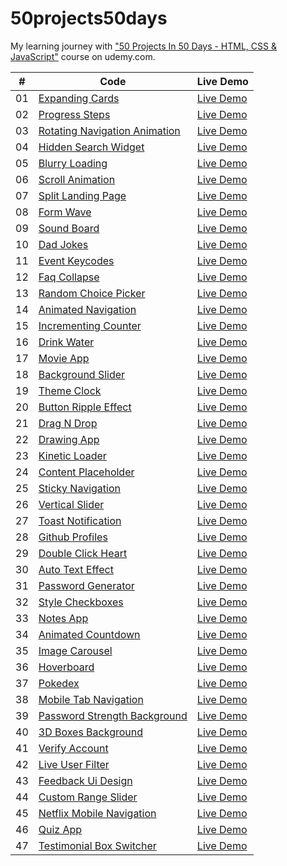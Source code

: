 # 50projects50days

My learning journey with ["50 Projects In 50 Days - HTML, CSS & JavaScript"](https://www.udemy.com/course/50-projects-50-days/) course on udemy.com.

|  #  | Code                                                                                                                         | Live Demo                                                         |
| :-: | ---------------------------------------------------------------------------------------------------------------------------- | ----------------------------------------------------------------- |
| 01  | [Expanding Cards](https://github.com/bayramhayri/50projects50days/tree/master/01-expanding-cards/)                           | [Live Demo](https://eager-lalande-b4a1d1.netlify.app/)            |
| 02  | [Progress Steps](https://github.com/bayramhayri/50projects50days/tree/master/02-progress-steps/)                             | [Live Demo](https://lucid-kilby-ff041d.netlify.app/)              |
| 03  | [Rotating Navigation Animation](https://github.com/bayramhayri/50projects50days/tree/master/03-rotating-navigation/)         | [Live Demo](https://quirky-montalcini-0458a3.netlify.app/)        |
| 04  | [Hidden Search Widget](https://github.com/bayramhayri/50projects50days/tree/master/04-hidden-search/)                        | [Live Demo](https://dreamy-goldberg-4112b5.netlify.app/)          |
| 05  | [Blurry Loading](https://github.com/bayramhayri/50projects50days/tree/master/05-blurry-loading)                              | [Live Demo](https://adoring-leavitt-b5120b.netlify.app/)          |
| 06  | [Scroll Animation](https://github.com/bayramhayri/50projects50days/tree/master/06-scroll-animation/)                         | [Live Demo](https://tender-golick-795b56.netlify.app/)            |
| 07  | [Split Landing Page](https://github.com/bayramhayri/50projects50days/tree/master/07-split-landing-page/)                     | [Live Demo](https://friendly-meitner-956f5b.netlify.app/)         |
| 08  | [Form Wave](https://github.com/bayramhayri/50projects50days/tree/master/08-form-wave-animation/)                             | [Live Demo](https://xenodochial-bartik-dcdcb6.netlify.app/)       |
| 09  | [Sound Board](https://github.com/bayramhayri/50projects50days/tree/master/09-sound-board/)                                   | [Live Demo](https://eager-turing-3f2596.netlify.app/)             |
| 10  | [Dad Jokes](https://github.com/bayramhayri/50projects50days/tree/master/10-dad-jokes/)                                       | [Live Demo](https://trusting-jepsen-74df39.netlify.app/)          |
| 11  | [Event Keycodes](https://github.com/bayramhayri/50projects50days/tree/master/11-event-keycodes/)                             | [Live Demo](https://dreamy-pare-5f7d30.netlify.app/)              |
| 12  | [Faq Collapse](https://github.com/bayramhayri/50projects50days/tree/master/12-faq-collapse/)                                 | [Live Demo](https://confident-clarke-9d121b.netlify.app/)         |
| 13  | [Random Choice Picker](https://github.com/bayramhayri/50projects50days/tree/master/13-random-choice-picker/)                 | [Live Demo](https://cocky-swartz-58cb70.netlify.app/)             |
| 14  | [Animated Navigation](https://github.com/bayramhayri/50projects50days/tree/master/14-animated-navigation/)                   | [Live Demo](https://jovial-carson-16ac5e.netlify.app/)            |
| 15  | [Incrementing Counter](https://github.com/bayramhayri/50projects50days/tree/master/15-increment-counter/)                    | [Live Demo](https://gracious-hermann-2b1c19.netlify.app/)         |
| 16  | [Drink Water](https://github.com/bayramhayri/50projects50days/tree/master/16-drink-water/)                                   | [Live Demo](https://frosty-franklin-b80711.netlify.app/)          |
| 17  | [Movie App](https://github.com/bayramhayri/50projects50days/tree/master/17-movie-app/)                                       | [Live Demo](https://suspicious-albattani-3d4fc3.netlify.app/)     |
| 18  | [Background Slider](https://github.com/bayramhayri/50projects50days/tree/master/18-background-slider/)                       | [Live Demo](https://vigorous-lamarr-2890f7.netlify.app/)          |
| 19  | [Theme Clock](https://github.com/bayramhayri/50projects50days/tree/master/19-theme-clock/)                                   | [Live Demo](https://blissful-kowalevski-fdaa6d.netlify.app/)      |
| 20  | [Button Ripple Effect](https://github.com/bayramhayri/50projects50days/tree/master/20-button-ripple-effect/)                 | [Live Demo](https://naughty-hoover-4e6361.netlify.app/)           |
| 21  | [Drag N Drop](https://github.com/bayramhayri/50projects50days/tree/master/21-drag-n-drop/)                                   | [Live Demo](https://romantic-carson-8a497c.netlify.app/)          |
| 22  | [Drawing App](https://github.com/bayramhayri/50projects50days/tree/master/22-drawing-app/)                                   | [Live Demo](https://stoic-jones-013c35.netlify.app/)              |
| 23  | [Kinetic Loader](https://github.com/bayramhayri/50projects50days/tree/master/23-kinetic-loader/)                             | [Live Demo](https://fervent-swirles-91c9c2.netlify.app/)          |
| 24  | [Content Placeholder](https://github.com/bayramhayri/50projects50days/tree/master/24-content-placeholder/)                   | [Live Demo](https://confident-lichterman-7a635e.netlify.app/)     |
| 25  | [Sticky Navigation](https://github.com/bayramhayri/50projects50days/tree/master/25-sticky-navigation/)                       | [Live Demo](https://awesome-ride-a695b6.netlify.app/)             |
| 26  | [Vertical Slider](https://github.com/bayramhayri/50projects50days/tree/master/26-vertical-slider/)                           | [Live Demo](https://musing-booth-ac828f.netlify.app/)             |
| 27  | [Toast Notification](https://github.com/bayramhayri/50projects50days/tree/master/27-toast-notification/)                     | [Live Demo](https://suspicious-ritchie-1407fa.netlify.app/)       |
| 28  | [Github Profiles](https://github.com/bayramhayri/50projects50days/tree/master/28-github-profiles/)                           | [Live Demo](https://modest-lumiere-3bdfca.netlify.app/)           |
| 29  | [Double Click Heart](https://github.com/bayramhayri/50projects50days/tree/master/29-double-click-heart/)                     | [Live Demo](https://stupefied-fermi-63929d.netlify.app/)          |
| 30  | [Auto Text Effect](https://github.com/bayramhayri/50projects50days/tree/master/30-auto-text-effect/)                         | [Live Demo](https://ecstatic-shannon-870c3a.netlify.app/)         |
| 31  | [Password Generator](https://github.com/bayramhayri/50projects50days/tree/master/31-password-generator/)                     | [Live Demo](https://serene-jepsen-a06a09.netlify.app/)            |
| 32  | [Style Checkboxes](https://github.com/bayramhayri/50projects50days/tree/master/32-style-checkboxes/)                         | [Live Demo](https://wizardly-pare-ee6eb2.netlify.app/)            |
| 33  | [Notes App](https://github.com/bayramhayri/50projects50days/tree/master/33-notes-app/)                                       | [Live Demo](https://mystifying-nightingale-f1c4e8.netlify.app/)   |
| 34  | [Animated Countdown](https://github.com/bayramhayri/50projects50days/tree/master/34-animated-countdown/)                     | [Live Demo](https://hungry-lalande-b80448.netlify.app/)           |
| 35  | [Image Carousel](https://github.com/bayramhayri/50projects50days/tree/master/35-image-carousel/)                             | [Live Demo](https://cranky-carson-fe96e1.netlify.app/)            |
| 36  | [Hoverboard](https://github.com/bayramhayri/50projects50days/tree/master/36-hoverboard/)                                     | [Live Demo](https://laughing-mcnulty-b9bb74.netlify.app/)         |
| 37  | [Pokedex](https://github.com/bayramhayri/50projects50days/tree/master/37-pokedex/)                                           | [Live Demo](https://pensive-babbage-3e1479.netlify.app/)          |
| 38  | [Mobile Tab Navigation](https://github.com/bayramhayri/50projects50days/tree/master/38-mobile-tab-navigation/)               | [Live Demo](https://musing-lamport-39ebbb.netlify.app/)           |
| 39  | [Password Strength Background](https://github.com/bayramhayri/50projects50days/tree/master/39-password-strength-background/) | [Live Demo](https://compassionate-knuth-1941f5.netlify.app/)      |
| 40  | [3D Boxes Background](https://github.com/bayramhayri/50projects50days/tree/master/40-3d-boxes-background/)                   | [Live Demo](https://festive-noether-1d476e.netlify.app/)          |
| 41  | [Verify Account](https://github.com/bayramhayri/50projects50days/tree/master/41-verify-account/)                             | [Live Demo](https://flamboyant-perlman-76b6e5.netlify.app/)       |
| 42  | [Live User Filter](https://github.com/bayramhayri/50projects50days/tree/master/42-live-user-filter/)                         | [Live Demo](https://practical-gates-fcc2cb.netlify.app/)          |
| 43  | [Feedback Ui Design](https://github.com/bayramhayri/50projects50days/tree/master/43-feedback-ui-design/)                     | [Live Demo](https://wizardly-raman-34cecf.netlify.app/)           |
| 44  | [Custom Range Slider](https://github.com/bayramhayri/50projects50days/tree/master/44-custom-range-slider/)                   | [Live Demo](https://optimistic-chandrasekhar-41ce40.netlify.app/) |
| 45  | [Netflix Mobile Navigation](https://github.com/bayramhayri/50projects50days/tree/master/45-netflix-mobile-navigation/)       | [Live Demo](https://amazing-meninsky-8c6575.netlify.app/)         |
| 46  | [Quiz App](https://github.com/bayramhayri/50projects50days/tree/master/46-quiz-app/)                                         | [Live Demo](https://admiring-easley-4c1404.netlify.app/)          |
| 47  | [Testimonial Box Switcher](https://github.com/bayramhayri/50projects50days/tree/master/47-testimonial-box-switcher/)         | [Live Demo](https://upbeat-johnson-773d29.netlify.app/)           |
